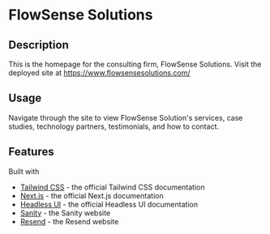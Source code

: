 # FlowSense Solutions

## Description

This is the homepage for the consulting firm, FlowSense Solutions. Visit the deployed site at https://www.flowsensesolutions.com/

## Usage

Navigate through the site to view FlowSense Solution's services, case studies, technology partners, testimonials, and how to contact.

## Features

Built with

- [Tailwind CSS](https://tailwindcss.com/docs) - the official Tailwind CSS documentation
- [Next.js](https://nextjs.org/docs) - the official Next.js documentation
- [Headless UI](https://headlessui.dev) - the official Headless UI documentation
- [Sanity](https://www.sanity.io) - the Sanity website
- [Resend](https://resend.com/) - the Resend website
